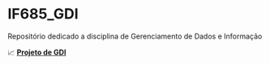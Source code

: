 # IF685_GDI
Repositório dedicado a disciplina de Gerenciamento de Dados e Informação

📈 **[Projeto de GDI](https://github.com/ribeirowski/Projeto-de-GDI)**
